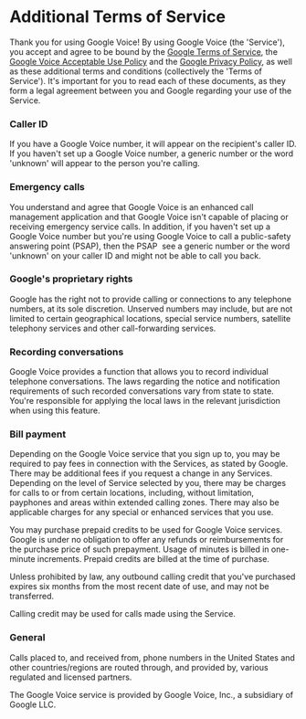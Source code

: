 Additional Terms of Service
===========================

Thank you for using Google Voice! By using Google Voice (the 'Service'), you accept and agree to be bound by the [Google Terms of Service](https://policies.google.com/terms), the [Google Voice Acceptable Use Policy](https://support.google.com/voice/answer/9230450) and the [Google Privacy Policy](https://policies.google.com/privacy), as well as these additional terms and conditions (collectively the 'Terms of Service'). It's important for you to read each of these documents, as they form a legal agreement between you and Google regarding your use of the Service.

### Caller ID

If you have a Google Voice number, it will appear on the recipient's caller ID. If you haven't set up a Google Voice number, a generic number or the word 'unknown' will appear to the person you're calling.

### Emergency calls

You understand and agree that Google Voice is an enhanced call management application and that Google Voice isn't capable of placing or receiving emergency service calls. In addition, if you haven't set up a Google Voice number but you're using Google Voice to call a public-safety answering point (PSAP), then the PSAP  see a generic number or the word 'unknown' on your caller ID and might not be able to call you back.

### Google's proprietary rights

Google has the right not to provide calling or connections to any telephone numbers, at its sole discretion. Unserved numbers may include, but are not limited to certain geographical locations, special service numbers, satellite telephony services and other call-forwarding services.

### Recording conversations

Google Voice provides a function that allows you to record individual telephone conversations. The laws regarding the notice and notification requirements of such recorded conversations vary from state to state. You're responsible for applying the local laws in the relevant jurisdiction when using this feature.

### Bill payment

Depending on the Google Voice service that you sign up to, you may be required to pay fees in connection with the Services, as stated by Google. There may be additional fees if you request a change in any Services. Depending on the level of Service selected by you, there may be charges for calls to or from certain locations, including, without limitation, payphones and areas within extended calling zones. There may also be applicable charges for any special or enhanced services that you use.

You may purchase prepaid credits to be used for Google Voice services. Google is under no obligation to offer any refunds or reimbursements for the purchase price of such prepayment. Usage of minutes is billed in one-minute increments. Prepaid credits are billed at the time of purchase.

Unless prohibited by law, any outbound calling credit that you've purchased expires six months from the most recent date of use, and may not be transferred.

Calling credit may be used for calls made using the Service.

### General

Calls placed to, and received from, phone numbers in the United States and other countries/regions are routed through, and provided by, various regulated and licensed partners.

The Google Voice service is provided by Google Voice, Inc., a subsidiary of Google LLC.